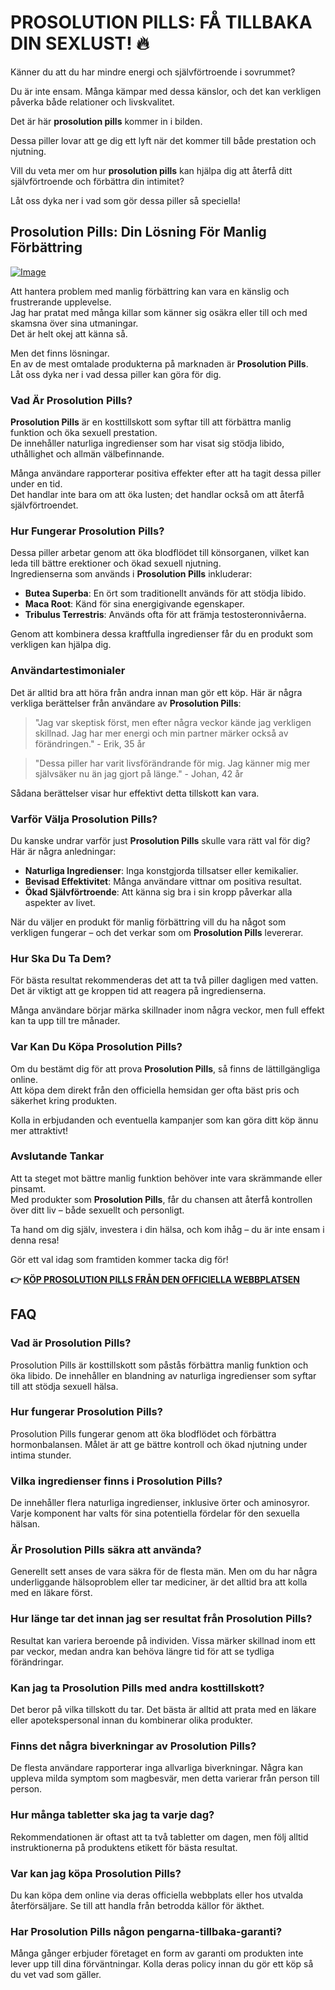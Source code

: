 # PROSOLUTION PILLS: FÅ TILLBAKA DIN SEXLUST! 🔥

Känner du att du har mindre energi och självförtroende i sovrummet? 

Du är inte ensam. Många kämpar med dessa känslor, och det kan verkligen påverka både relationer och livskvalitet. 

Det är här **prosolution pills** kommer in i bilden. 

Dessa piller lovar att ge dig ett lyft när det kommer till både prestation och njutning. 

Vill du veta mer om hur **prosolution pills** kan hjälpa dig att återfå ditt självförtroende och förbättra din intimitet? 

Låt oss dyka ner i vad som gör dessa piller så speciella!

## Prosolution Pills: Din Lösning För Manlig Förbättring

[![Image](https://www2.sellhealth.com/171/p1g8n002.jpg)](https://gchaffi.com/GV4x6Hu2)

Att hantera problem med manlig förbättring kan vara en känslig och frustrerande upplevelse.  
Jag har pratat med många killar som känner sig osäkra eller till och med skamsna över sina utmaningar.  
Det är helt okej att känna så.  

Men det finns lösningar.  
En av de mest omtalade produkterna på marknaden är **Prosolution Pills**.  
Låt oss dyka ner i vad dessa piller kan göra för dig.

### Vad Är Prosolution Pills?

**Prosolution Pills** är en kosttillskott som syftar till att förbättra manlig funktion och öka sexuell prestation.  
De innehåller naturliga ingredienser som har visat sig stödja libido, uthållighet och allmän välbefinnande.

Många användare rapporterar positiva effekter efter att ha tagit dessa piller under en tid.  
Det handlar inte bara om att öka lusten; det handlar också om att återfå självförtroendet.

### Hur Fungerar Prosolution Pills?

Dessa piller arbetar genom att öka blodflödet till könsorganen, vilket kan leda till bättre erektioner och ökad sexuell njutning.  
Ingredienserna som används i **Prosolution Pills** inkluderar:

- **Butea Superba**: En ört som traditionellt används för att stödja libido.
- **Maca Root**: Känd för sina energigivande egenskaper.
- **Tribulus Terrestris**: Används ofta för att främja testosteronnivåerna.

Genom att kombinera dessa kraftfulla ingredienser får du en produkt som verkligen kan hjälpa dig.

### Användartestimonialer

Det är alltid bra att höra från andra innan man gör ett köp. Här är några verkliga berättelser från användare av **Prosolution Pills**:

> "Jag var skeptisk först, men efter några veckor kände jag verkligen skillnad. Jag har mer energi och min partner märker också av förändringen." - Erik, 35 år

> "Dessa piller har varit livsförändrande för mig. Jag känner mig mer självsäker nu än jag gjort på länge." - Johan, 42 år

Sådana berättelser visar hur effektivt detta tillskott kan vara.

### Varför Välja Prosolution Pills?

Du kanske undrar varför just **Prosolution Pills** skulle vara rätt val för dig? Här är några anledningar:

- **Naturliga Ingredienser**: Inga konstgjorda tillsatser eller kemikalier.
- **Bevisad Effektivitet**: Många användare vittnar om positiva resultat.
- **Ökad Självförtroende**: Att känna sig bra i sin kropp påverkar alla aspekter av livet.

När du väljer en produkt för manlig förbättring vill du ha något som verkligen fungerar – och det verkar som om **Prosolution Pills** levererar.

### Hur Ska Du Ta Dem?

För bästa resultat rekommenderas det att ta två piller dagligen med vatten.  
Det är viktigt att ge kroppen tid att reagera på ingredienserna.

Många användare börjar märka skillnader inom några veckor, men full effekt kan ta upp till tre månader.

### Var Kan Du Köpa Prosolution Pills?

Om du bestämt dig för att prova **Prosolution Pills**, så finns de lättillgängliga online.  
Att köpa dem direkt från den officiella hemsidan ger ofta bäst pris och säkerhet kring produkten.

Kolla in erbjudanden och eventuella kampanjer som kan göra ditt köp ännu mer attraktivt!

### Avslutande Tankar

Att ta steget mot bättre manlig funktion behöver inte vara skrämmande eller pinsamt.  
Med produkter som **Prosolution Pills**, får du chansen att återfå kontrollen över ditt liv – både sexuellt och personligt.

Ta hand om dig själv, investera i din hälsa, och kom ihåg – du är inte ensam i denna resa!  

Gör ett val idag som framtiden kommer tacka dig för!



**👉 [KÖP PROSOLUTION PILLS FRÅN DEN OFFICIELLA WEBBPLATSEN](https://gchaffi.com/GV4x6Hu2)**

## FAQ

### Vad är Prosolution Pills?
Prosolution Pills är kosttillskott som påstås förbättra manlig funktion och öka libido. De innehåller en blandning av naturliga ingredienser som syftar till att stödja sexuell hälsa.

### Hur fungerar Prosolution Pills?
Prosolution Pills fungerar genom att öka blodflödet och förbättra hormonbalansen. Målet är att ge bättre kontroll och ökad njutning under intima stunder.

### Vilka ingredienser finns i Prosolution Pills?
De innehåller flera naturliga ingredienser, inklusive örter och aminosyror. Varje komponent har valts för sina potentiella fördelar för den sexuella hälsan.

### Är Prosolution Pills säkra att använda?
Generellt sett anses de vara säkra för de flesta män. Men om du har några underliggande hälsoproblem eller tar mediciner, är det alltid bra att kolla med en läkare först.

### Hur länge tar det innan jag ser resultat från Prosolution Pills?
Resultat kan variera beroende på individen. Vissa märker skillnad inom ett par veckor, medan andra kan behöva längre tid för att se tydliga förändringar.

### Kan jag ta Prosolution Pills med andra kosttillskott?
Det beror på vilka tillskott du tar. Det bästa är alltid att prata med en läkare eller apotekspersonal innan du kombinerar olika produkter.

### Finns det några biverkningar av Prosolution Pills?
De flesta användare rapporterar inga allvarliga biverkningar. Några kan uppleva milda symptom som magbesvär, men detta varierar från person till person.

### Hur många tabletter ska jag ta varje dag?
Rekommendationen är oftast att ta två tabletter om dagen, men följ alltid instruktionerna på produktens etikett för bästa resultat.

### Var kan jag köpa Prosolution Pills?
Du kan köpa dem online via deras officiella webbplats eller hos utvalda återförsäljare. Se till att handla från betrodda källor för äkthet.

### Har Prosolution Pills någon pengarna-tillbaka-garanti?
Många gånger erbjuder företaget en form av garanti om produkten inte lever upp till dina förväntningar. Kolla deras policy innan du gör ett köp så du vet vad som gäller.
